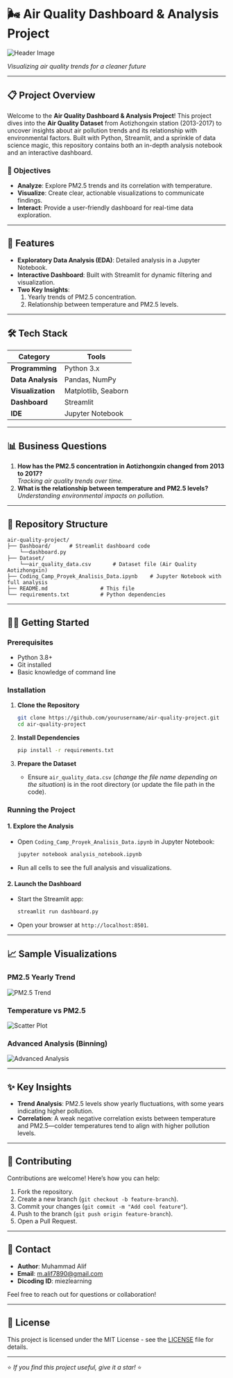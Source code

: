 

# 🌬️ Air Quality Dashboard & Analysis Project

![Header Image](Assets/banner.png)  

*Visualizing air quality trends for a cleaner future*

---

## 📋 Project Overview

Welcome to the **Air Quality Dashboard & Analysis Project**! This project dives into the **Air Quality Dataset** from Aotizhongxin station (2013-2017) to uncover insights about air pollution trends and its relationship with environmental factors. Built with Python, Streamlit, and a sprinkle of data science magic, this repository contains both an in-depth analysis notebook and an interactive dashboard.

### 🎯 Objectives
- **Analyze**: Explore PM2.5 trends and its correlation with temperature.
- **Visualize**: Create clear, actionable visualizations to communicate findings.
- **Interact**: Provide a user-friendly dashboard for real-time data exploration.

---

## 🚀 Features

- **Exploratory Data Analysis (EDA)**: Detailed analysis in a Jupyter Notebook.
- **Interactive Dashboard**: Built with Streamlit for dynamic filtering and visualization.
- **Two Key Insights**:
  1. Yearly trends of PM2.5 concentration.
  2. Relationship between temperature and PM2.5 levels.

---

## 🛠️ Tech Stack

| **Category**      | **Tools**              |
|-------------------|------------------------|
| **Programming**   | Python 3.x            |
| **Data Analysis** | Pandas, NumPy         |
| **Visualization** | Matplotlib, Seaborn   |
| **Dashboard**     | Streamlit             |
| **IDE**           | Jupyter Notebook      |

---

## 📊 Business Questions

1. **How has the PM2.5 concentration in Aotizhongxin changed from 2013 to 2017?**  
   *Tracking air quality trends over time.*
2. **What is the relationship between temperature and PM2.5 levels?**  
   *Understanding environmental impacts on pollution.*

---

## 📂 Repository Structure

```
air-quality-project/
├── Dashboard/      # Streamlit dashboard code
    └──dashboard.py 
├── Dataset/
    └──air_quality_data.csv       # Dataset file (Air Quality Aotizhongxin)
├── Coding_Camp_Proyek_Analisis_Data.ipynb    # Jupyter Notebook with full analysis
├── README.md                 # This file
└── requirements.txt          # Python dependencies
```

---

## 🏃‍♂️ Getting Started

### Prerequisites
- Python 3.8+
- Git installed
- Basic knowledge of command line

### Installation

1. **Clone the Repository**  
   ```bash
   git clone https://github.com/yourusername/air-quality-project.git
   cd air-quality-project
   ```

2. **Install Dependencies**  
   ```bash
   pip install -r requirements.txt
   ```

3. **Prepare the Dataset**  
   - Ensure `air_quality_data.csv` (*change the file name depending on the situation*) is in the root directory (or update the file path in the code).

### Running the Project

#### 1. Explore the Analysis
- Open `Coding_Camp_Proyek_Analisis_Data.ipynb` in Jupyter Notebook:
  ```bash
  jupyter notebook analysis_notebook.ipynb
  ```
- Run all cells to see the full analysis and visualizations.

#### 2. Launch the Dashboard
- Start the Streamlit app:
  ```bash
  streamlit run dashboard.py
  ```
- Open your browser at `http://localhost:8501`.

---

## 📈 Sample Visualizations

### PM2.5 Yearly Trend
![PM2.5 Trend](Assets/visual1.png)

### Temperature vs PM2.5
![Scatter Plot](Assets/visual2.png)

### Advanced Analysis (Binning)
![Advanced Analysis](Assets/visual3lanjutan.png)

---

## ✨ Key Insights

- **Trend Analysis**: PM2.5 levels show yearly fluctuations, with some years indicating higher pollution.
- **Correlation**: A weak negative correlation exists between temperature and PM2.5—colder temperatures tend to align with higher pollution levels.

---

## 🤝 Contributing

Contributions are welcome! Here’s how you can help:
1. Fork the repository.
2. Create a new branch (`git checkout -b feature-branch`).
3. Commit your changes (`git commit -m "Add cool feature"`).
4. Push to the branch (`git push origin feature-branch`).
5. Open a Pull Request.

---

## 📧 Contact

- **Author**: Muhammad Alif  
- **Email**: [m.alif7890@gmail.com](mailto:m.alif7890@gmail.com)  
- **Dicoding ID**: miezlearning  

Feel free to reach out for questions or collaboration!

---

## 📜 License

This project is licensed under the MIT License - see the [LICENSE](LICENSE) file for details.

---

⭐ *If you find this project useful, give it a star!* ⭐

